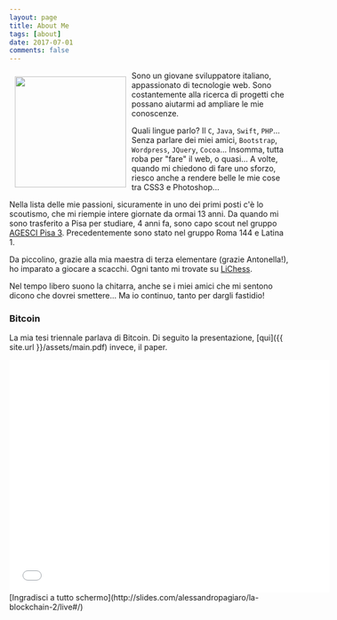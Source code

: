 ```yaml
---
layout: page
title: About Me
tags: [about]
date: 2017-07-01
comments: false
---
```

<script type="application/ld+json">
    {
      "@context": "http://schema.org",
      "@type": "Person",
      "address": {
        "@type": "PostalAddress",
        "addressLocality": "Pisa",
        "addressRegion": "PI",
        "postalCode": "56125",
      },
      "email": "mailto:alessandropagiaro@gmail.com",
      "image": "http://apagiaro.it/assets/img/me.png",
      "jobTitle": "Student",
      "name": "Alessandro Pagiaro",
      "birthDate": "1994.08.30",
      "gender": "male",
      "nationality": "Italian",
      "url": "http://apagiaro.it",
	    "sameAs" : [ "https://www.facebook.com/alessandro308",
      "https://www.linkedin.com/in/alessandro-pagiaro-9a5a5496/",
      "https://twitter.com/alessandro308"]
    }
</script>
<img src="{{ site.url }}/assets/img/me2.png" style="width: 200px; margin: 10px" align="left" />
Sono un giovane sviluppatore italiano, appassionato di tecnologie web. Sono costantemente alla ricerca di progetti che possano aiutarmi ad ampliare le mie conoscenze. 

Quali lingue parlo? Il `C`, `Java`, `Swift`, `PHP`... Senza parlare dei miei amici, `Bootstrap`, `Wordpress`, `JQuery`, `Cocoa`... Insomma, tutta roba per "fare" il web, o quasi... A volte, quando mi chiedono di fare uno sforzo, riesco anche a rendere belle le mie cose tra CSS3 e Photoshop... 

Nella lista delle mie passioni, sicuramente in uno dei primi posti c'è lo scoutismo, che mi riempie intere giornate da ormai 13 anni. Da quando mi sono trasferito a Pisa per studiare, 4 anni fa, sono capo scout nel gruppo [AGESCI Pisa 3](http://www.pisa3.it). Precedentemente sono stato nel gruppo Roma 144 e Latina 1.

Da piccolino, grazie alla mia maestra di terza elementare (grazie Antonella!), ho imparato a giocare a scacchi. Ogni tanto mi trovate su [LiChess](https://lichess.org). 

Nel tempo libero suono la chitarra, anche se i miei amici che mi sentono dicono che dovrei smettere... Ma io continuo, tanto per dargli fastidio!

### Bitcoin
La mia tesi triennale parlava di Bitcoin. Di seguito la presentazione, [qui]({{ site.url }}/assets/main.pdf) invece, il paper.

<iframe src="//slides.com/alessandropagiaro/la-blockchain-2/embed" width="576" height="420" scrolling="no" frameborder="0" webkitallowfullscreen mozallowfullscreen allowfullscreen></iframe>
[Ingradisci a tutto schermo](http://slides.com/alessandropagiaro/la-blockchain-2/live#/)


